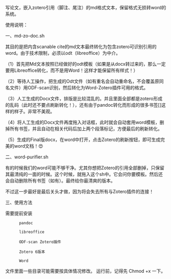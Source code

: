 写论文，嵌入zotero引用（脚注、尾注）的md格式文本，保留格式无损转word的系统。


使用说明：

一、md-zo-doc.sh

其目的是把内含scanable cite的md文本最终转化为包含zotero可识别引用的word。由于技术限制，必须以odt（libreoffice）为中介。

（1）首先把Md文本按照已经做好的odt模板（如果是从docx转过来的，那么一定要用Libreoffice转化，而不是用Word！这样才能保留所有样式！）

（2）等待人工操作，把生成的Odt文件（如有重名会自动重命名，不会覆盖原同名文件）用ODF-scan识别，然后转化为Word-Zotero插件可用的格式。

（3）人工生成的Docx文件，排版是比较混乱的。并且里面全部都是zotero形成的乱码（此时还不要点刷新转化！），还有由于pandoc转化而形成的很多书签[]这样的样子。非常不美观。

（4）将人工生成的Docx文件再度拖入对话框，此时就会自动套用word模板，删掉所有书签，并且自动在相关代码后加上两个段落标记，方便最后的刷新转化。

（5）生成的Final版docx，在word中打开，点击Zotero的刷新按钮，即可生成完美的word文档！😍


二、word-purifier.sh

有的时候我们的word可能不够干净。尤其你想把Zotero的引用全部删掉，只保留其最清纯的一面的时候。这个时候，就拖入这个sh中。它会问你要模板。然后还会自动删除所有书签（如有）。最终给你最清爽的版本。

不过这一步最好是最后关头才做，因为将会失去所有与Zotero插件的连接！


三、使用方法

需要提前安装

          pandoc
          
          libreoffice
          
          ODF-scan Zotero插件
          
          Zotero 6版本
          
          Word
          

文件里面一些目录可能需要按具体情况修改。
运行前，记得先 Chmod +x 一下。

